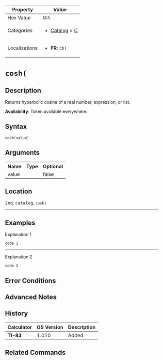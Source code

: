 | Property      | Value |
|---------------|-------|
| Hex Value     | `$CA`|
| Categories    | <ul><li>[Catalog](<../categories/Catalog.md>) > [C](<../categories/Catalog.md#C>)</li></ul> |
| Localizations | <ul><li><b>FR</b>: `ch(`</li></ul> |

# `cosh(`

## Description
Returns hyperbolic cosine of a real number, expression, or list.


<b>Availability</b>: Token available everywhere.

## Syntax
`cosh(value)`

## Arguments
<table>
<tr><th>Name</th><th>Type</th><th>Optional</th></tr>

<tr><td>value</td><td></td><td>false</td></tr>

</table>

## Location
<kbd>2nd</kbd>, <kbd>catalog</kbd>, `cosh(`
<hr>

## Examples

Explanation 1
```ti-basic
code 1
```
---
Explanation 2
```ti-basic
code 2
```

## Error Conditions


## Advanced Notes


## History
| Calculator | OS Version | Description |
|------------|------------|-------------|
| <b>TI-83</b> | 1.010 | Added

## Related Commands

    